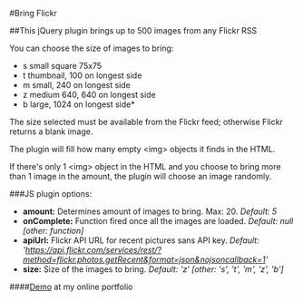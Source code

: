 #Bring Flickr

##This jQuery plugin brings up to 500 images from any Flickr RSS

You can choose the size of images to bring:

+ s   small square 75x75
+ t   thumbnail, 100 on longest side
+ m   small, 240 on longest side
+ z   medium 640, 640 on longest side
+ b   large, 1024 on longest side*

The size selected must be available from the Flickr feed; otherwise Flickr returns a blank image.

The plugin will fill how many empty &lt;img&gt; objects it finds in the HTML.

If there's only 1 &lt;img&gt; object in the HTML and you choose to bring more than 1 image in the amount, the plugin will choose an image randomly.

###JS plugin options:

+ **amount:** Determines amount of images to bring. Max: 20.
*Default: 5*
+ **onComplete:** Function fired once all the images are loaded.
*Default: null [other: function]*
+ **apiUrl:** Flickr API URL for recent pictures sans API key.
*Default: 'https://api.flickr.com/services/rest/?method=flickr.photos.getRecent&format=json&nojsoncallback=1'*
+ **size:** Size of the images to bring.
*Default: 'z' [other: 's', 't', 'm', 'z', 'b']*

####[Demo](http://jdmedina.com/javascript/bring-flickr/ "Online demo") at my online portfolio
